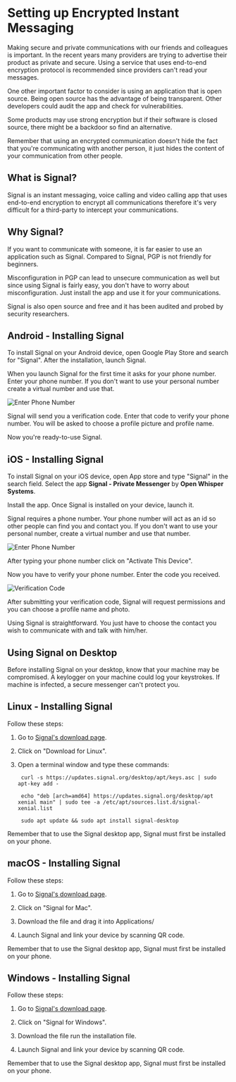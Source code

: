 

Setting up Encrypted Instant Messaging
======================================


Making secure and private communications with our friends and colleagues is important. In the recent years many providers are trying to advertise their product as private and secure. Using a service that uses end-to-end encryption protocol is recommended since providers can't read your messages.


One other important factor to consider is using an application that is open source. Being open source has the advantage of being transparent. Other developers could audit the app and check for vulnerabilities.


Some products may use strong encryption but if their software is closed source, there might be a backdoor so find an alternative.


Remember that using an encrypted communication doesn't hide the fact that you're communicating with another person, it just hides the content of your communication from other people.



What is Signal?
---


Signal is an instant messaging, voice calling and video calling app that uses end-to-end encryption to encrypt all communications therefore it's very difficult for a third-party to intercept your communications.



Why Signal?
---


If you want to communicate with someone, it is far easier to use an application such as Signal. Compared to Signal, PGP is not friendly for beginners.


Misconfiguration in PGP can lead to unsecure communication as well but since using Signal is fairly easy, you don't have to worry about misconfiguration. Just install the app and use it for your communications.


Signal is also open source and free and it has been audited and probed by security researchers.


Android - Installing Signal
------------------------------


To install Signal on your Android device, open Google Play Store and search for "Signal". After the installation, launch Signal.


When you launch Signal for the first time it asks for your phone number. Enter your phone number. If you don't want to use your personal number create a virtual number and use that.


![Enter Phone Number](signal_android.jpg)


Signal will send you a verification code. Enter that code to verify your phone number. You will be asked to choose a profile picture and profile name.                                                                                                                                                                                                                                                                                                                                                                                                                                                                                                                                                                                                                                                                                                                                                                                                                                                                                                                                                                                                                                                                                                                                                                                                                                                                                                                                                                                                                                                                                                                                                                                                                                                                                                                                                                                                                                                                                                                                                                                                                                                                                                                                                                                                                                                                                                                                                                                                                                                                                                                                                                                                                                                                                                                                                                                                                                                                                                                                                                                                                                                                                                                                                                                                                                                                                                                                                                                                                                                                                                                                                                                                                                                                                                                                                                                                                                                                                                                                                                                                                                                                                                         


Now you're ready-to-use Signal.                                                                                                                                                                                                                                                                                                                                                                                                                                                                                                                                                                                                                                                                                                                                                                                                                                                                                                                                                                                                                                                                                                                                                                                                                                                                                                                                                                                                                                                                                                                                                                                                                                                                                                                                                                                                                                                                                                                                                                                                                                                                                                                                                                                                                                                                                                                                                                                                                                                                                                                                                                                                                                                                                                                                                                                                                                                                                                                                                                                                                                                                                                                                                                                                                                                                                                                                                                                                                                                                                                                                                                                                                                                                                                                                                                                                                                                                                                                                                                                                                                                                                                                                                                                                                                 


iOS - Installing Signal
---------------------------


To install Signal on your iOS device, open App store and type "Signal" in the search field. Select the app **Signal - Private Messenger** by **Open Whisper Systems**.


Install the app. Once Signal is installed on your device, launch it.


Signal requires a phone number. Your phone number will act as an id so other people can find you and contact you. If you don't want to use your personal number, create a virtual number and use that number.


![Enter Phone Number](enter_phone_number.png)


After typing your phone number click on "Activate This Device".

Now you have to verify your phone number. Enter the code you received.


![Verification Code](six_digit_code.png)


After submitting your verification code, Signal will request permissions and you can choose a profile name and photo.


Using Signal is straightforward. You just have to choose the contact you wish to communicate with and talk with him/her.


Using Signal on Desktop
---

Before installing Signal on your desktop, know that your machine may be compromised. A keylogger on your machine could log your keystrokes. If machine is infected, a secure messenger can't protect you.


Linux - Installing Signal
--------------------------


Follow these steps:


1. Go to [Signal's download page](https://signal.org/download/). 


2. Click on "Download for Linux".


3. Open a terminal window and type these commands:


		curl -s https://updates.signal.org/desktop/apt/keys.asc | sudo apt-key add -

		echo "deb [arch=amd64] https://updates.signal.org/desktop/apt xenial main" | sudo tee -a /etc/apt/sources.list.d/signal-xenial.list

		sudo apt update && sudo apt install signal-desktop


Remember that to use the Signal desktop app, Signal must first be installed on your phone.


macOS - Installing Signal
-----------------------


Follow these steps:


1. Go to [Signal's download page](https://signal.org/download/). 


2. Click on "Signal for Mac".


3. Download the file and drag it into Applications/


4. Launch Signal and link your device by scanning QR code.


Remember that to use the Signal desktop app, Signal must first be installed on your phone.


Windows - Installing Signal
---------------------------


Follow these steps:


1. Go to [Signal's download page](https://signal.org/download/). 


2. Click on "Signal for Windows".


3. Download the file run the installation file.


4. Launch Signal and link your device by scanning QR code.


Remember that to use the Signal desktop app, Signal must first be installed on your phone.